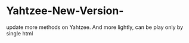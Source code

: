 # Yahtzee-New-Version-
update more methods on Yahtzee. And more lightly, can be play only by single html
